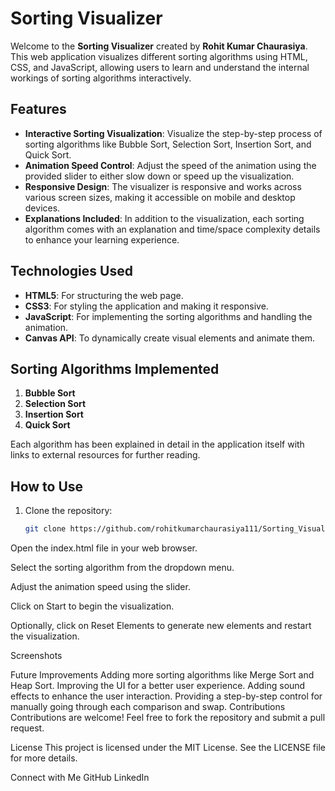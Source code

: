 # Sorting Visualizer

Welcome to the **Sorting Visualizer** created by **Rohit Kumar Chaurasiya**. This web application visualizes different sorting algorithms using HTML, CSS, and JavaScript, allowing users to learn and understand the internal workings of sorting algorithms interactively.

## Features

- **Interactive Sorting Visualization**: Visualize the step-by-step process of sorting algorithms like Bubble Sort, Selection Sort, Insertion Sort, and Quick Sort.
- **Animation Speed Control**: Adjust the speed of the animation using the provided slider to either slow down or speed up the visualization.
- **Responsive Design**: The visualizer is responsive and works across various screen sizes, making it accessible on mobile and desktop devices.
- **Explanations Included**: In addition to the visualization, each sorting algorithm comes with an explanation and time/space complexity details to enhance your learning experience.

## Technologies Used

- **HTML5**: For structuring the web page.
- **CSS3**: For styling the application and making it responsive.
- **JavaScript**: For implementing the sorting algorithms and handling the animation.
- **Canvas API**: To dynamically create visual elements and animate them.

## Sorting Algorithms Implemented

1. **Bubble Sort**
2. **Selection Sort**
3. **Insertion Sort**
4. **Quick Sort**

Each algorithm has been explained in detail in the application itself with links to external resources for further reading.

## How to Use

1. Clone the repository:

   ```bash
   git clone https://github.com/rohitkumarchaurasiya111/Sorting_Visualizer.git
Open the index.html file in your web browser.

Select the sorting algorithm from the dropdown menu.

Adjust the animation speed using the slider.

Click on Start to begin the visualization.

Optionally, click on Reset Elements to generate new elements and restart the visualization.

Screenshots

Future Improvements
Adding more sorting algorithms like Merge Sort and Heap Sort.
Improving the UI for a better user experience.
Adding sound effects to enhance the user interaction.
Providing a step-by-step control for manually going through each comparison and swap.
Contributions
Contributions are welcome! Feel free to fork the repository and submit a pull request.

License
This project is licensed under the MIT License. See the LICENSE file for more details.

Connect with Me
GitHub
LinkedIn
